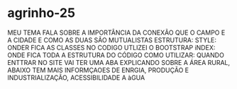 # agrinho-25
MEU TEMA FALA SOBRE A IMPORTÂNCIA DA CONEXÃO QUE O CAMPO E A CIDADE E COMO AS DUAS SÃO MUTUALISTAS 
ESTRUTURA:
STYLE: ONDER FICA AS CLASSES NO CODIGO 
UTLIZEI O BOOTSTRAP 
iNDEX: ONDE FICA TODA A ESTRUTURA DO CÓDIGO 
COMO UTILIZAR: QUANDO ENTTRAR NO SITE VAI TER UMA ABA EXPLICANDO SOBRE A ÁREA RURAL, ABAIXO TEM MAIS INFORMÇAOES DE ENRGIA, PRODUÇÃO E INDUSTRIALIZAÇÃO, ACESSIBILIDADE A àGUA 

